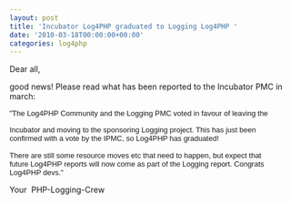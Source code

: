 ```yaml
---
layout: post
title: 'Incubator Log4PHP graduated to Logging Log4PHP '
date: '2010-03-18T00:00:00+00:00'
categories: log4php
---
```

<p>Dear all, </p><p>good news! Please read what has been reported to the Incubator PMC in march:</p><p><span class="Apple-style-span" style="border-collapse: collapse; font-family: arial, sans-serif; font-size: 13px; ">&quot;The Log4PHP Community and the Logging PMC voted in favour of leaving the</span></p><p><span class="Apple-style-span" style="border-collapse: collapse; font-family: arial, sans-serif; font-size: 13px; ">Incubator and moving to the sponsoring Logging project. This has just been<br />confirmed with a vote by the IPMC, so Log4PHP has graduated!<br /><br />There are still some resource moves etc that need to happen, but expect that<br />future Log4PHP reports will now come as part of the Logging report. Congrats<br />Log4PHP devs.&quot;</span></p><p>Your &nbsp;PHP-Logging-Crew&nbsp;</p>
